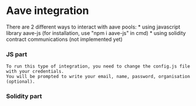 # Aave integration

There are 2 different ways to interact with aave pools:
    * using javascript library aave-js (for installation, use "npm i aave-js" in cmd)
    * using solidity contract communications (not implemented yet)

### JS part
    To run this type of integration, you need to change the config.js file with your credentials.
    You will be prompted to write your email, name, password, organisation (optional).
    
### Solidity part